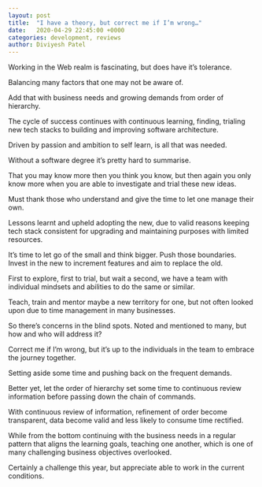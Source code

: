 ```yaml
---
layout: post
title:  "I have a theory, but correct me if I’m wrong…"
date:   2020-04-29 22:45:00 +0000
categories: development, reviews
author: Diviyesh Patel
---
```


Working in the Web realm is fascinating, but does have it’s tolerance.

Balancing many factors that one may not be aware of.

Add that with business needs and growing demands from order of hierarchy.

The cycle of success continues with continuous learning, finding, trialing new tech stacks to building and improving software architecture.

Driven by passion and ambition to self learn, is all that was needed.

Without a software degree it’s pretty hard to summarise.

That you may know more then you think you know, but then again you only know more when you are able to investigate and trial these new ideas.

Must thank those who understand and give the time to let one manage their own.

Lessons learnt and upheld adopting the new, due to valid reasons keeping tech stack consistent for upgrading and maintaining purposes with limited resources.

It’s time to let go of the small and think bigger. Push those boundaries. Invest in the new to increment features and aim to replace the old.

First to explore, first to trial, but wait a second, we have a team with individual mindsets and abilities to do the same or similar.

Teach, train and mentor maybe a new territory for one, but not often looked upon due to time management in many businesses.

So there’s concerns in the blind spots. Noted and mentioned to many, but how and who will address it?

Correct me if I’m wrong, but it’s up to the individuals in the team to embrace the journey together.

Setting aside some time and pushing back on the frequent demands.

Better yet, let the order of hierarchy set some time to continuous review information before passing down the chain of commands.

With continuous review of information, refinement of order become transparent, data become valid and less likely to consume time rectified.

While from the bottom continuing with the business needs in a regular pattern that aligns the learning goals, teaching one another, which is one of many challenging business objectives overlooked.

Certainly a challenge this year, but appreciate able to work in the current conditions.